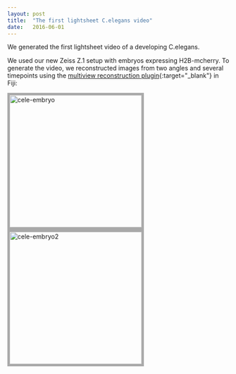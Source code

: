 ```yaml
---
layout: post
title:  "The first lightsheet C.elegans video"
date:   2016-06-01    
---
```


We generated the first lightsheet video of a developing C.elegans.  

We used our new Zeiss Z.1 setup with embryos expressing H2B-mcherry. To generate the video, we reconstructed images from two angles and several timepoints using the [multiview reconstruction plugin](http://imagej.net/Multiview-Reconstruction){:target="_blank"} in Fiji: 

<img src="https://i.imgur.com/2xJOcnC.gif" alt="cele-embryo" height="300" style="border: 5px solid #a9a9a9; margin-right:10px;">
<img src="https://i.imgur.com/6fzctlY.gif" alt="cele-embryo2" height="300" style="border: 5px solid #a9a9a9;">
